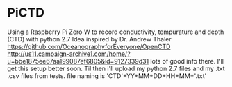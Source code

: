 # PiCTD
Using a Raspberry Pi Zero W to record conductivity, tempurature and depth (CTD)
with python 2.7 Idea inspired by Dr. Andrew Thaler
https://github.com/OceanographyforEveryone/OpenCTD 
http://us11.campaign-archive1.com/home/?u=bbe1875ee67aa199087ef6805&id=9127339d31 
lots of good info there. I'll get this setup better soon. Til then i'll upload my
python 2.7 files and my .txt .csv files from tests. file naming is 'CTD'+YY+MM+DD+HH+MM+'.txt'
